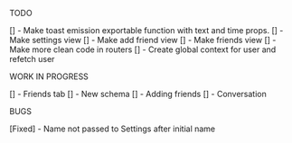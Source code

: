 TODO

[] - Make toast emission exportable function with text and time props.
[] - Make settings view
[] - Make add friend view
[] - Make friends view
[] - Make more clean code in routers
[] - Create global context for user and refetch user

WORK IN PROGRESS

[] - Friends tab
[] - New schema
[] - Adding friends
[] - Conversation

BUGS

[Fixed] - Name not passed to Settings after initial name
